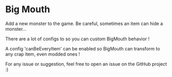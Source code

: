 # Big Mouth

Add a new monster to the game. Be careful, sometimes an item can hide a monster...

There are a lot of configs to so you can custom BigMouth behavior !

A config 'canBeEveryItem' can be enabled so BigMouth can transform to any crap item, even modded ones !

For any issue or suggestion, feel free to open an issue on the GitHub project :)